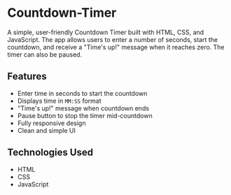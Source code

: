 # Countdown-Timer
A simple, user-friendly Countdown Timer built with HTML, CSS, and JavaScript. The app allows users to enter a number of seconds, start the countdown, and receive a "Time's up!" message when it reaches zero. The timer can also be paused.

## Features

- Enter time in seconds to start the countdown
- Displays time in `MM:SS` format
- "Time's up!" message when countdown ends
- Pause button to stop the timer mid-countdown
- Fully responsive design
- Clean and simple UI

## Technologies Used
- HTML
- CSS 
- JavaScript
